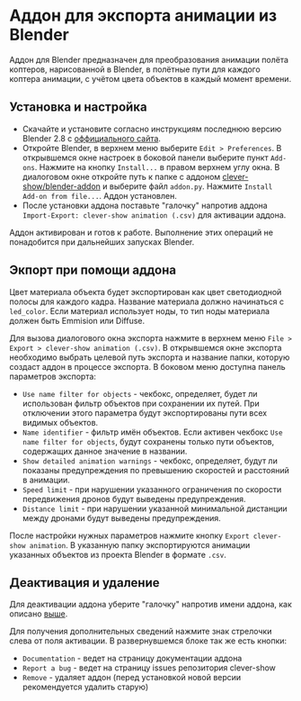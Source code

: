 # Аддон для экспорта анимации из Blender

Аддон для Blender предназначен для преобразования анимации полёта коптеров, нарисованной в Blender, в полётные пути для каждого коптера анимации, с учётом цвета объектов в каждый момент времени.

## Установка и настройка

* Скачайте и установите согласно инструкциям последнюю версию Blender 2.8 с [оффициального сайта](https://www.blender.org/download/).
* Откройте Blender, в верхнем меню выберите `Edit > Preferences`. В открывшемся окне настроек в боковой панели выберите пункт `Add-ons`. Нажмите на кнопку `Install...` в правом верхнем углу окна. В диалоговом окне откройте путь к папке с аддоном [clever-show/blender-addon](../../blender-addon/) и выберите файл `addon.py`. Нажмите `Install Add-on from file...`. Аддон установлен.
* После установки аддона поставьте "галочку" напротив аддона `Import-Export: clever-show animation (.csv)` для активации аддона.

Аддон активирован и готов к работе. Выполнение этих операций не понадобится при дальнейших запусках Blender.

## Экпорт при помощи аддона
Цвет материала объекта будет экспортирован как цвет светодиодной полосы для каждого кадра. Название материала должно начинаться с `led_color`. Если материал использует ноды, то тип ноды материала должен быть Emmision или Diffuse.

Для вызова диалогового окна экспорта нажмите в верхнем меню `File > Export > clever-show animation (.csv)`. В открывшемся окне экспорта необходимо выбрать целевой путь экспорта и название папки, которую создаст аддон в процессе экспорта. В боковом меню доступна панель параметров экспорта:

* `Use name filter for objects` - чекбокс, определяет, будет ли использован фильтр объектов при сохранении их путей. При отключении этого параметра будут экспортированы пути всех видимых объектов.
* `Name identifier` - фильтр имён объектов. Если активен чекбокс `Use name filter for objects`, будут сохранены только пути объектов, содержащих данное значение в названии.
* `Show detailed animation warnings` - чекбокс, определяет, будут ли показаны предупреждения по превышению скоростей и расстояний в анимации.
* `Speed limit` - при нарушении указанного ограничения по скорости передвижения дронов будут выведены предупреждения.
* `Distance limit` - при нарушении указанной минимальной дистанции между дронами будут выведены предупреждения.

После настройки нужных параметров нажмите кнопку `Export clever-show animation`. В указанную папку экспортируются анимации указанных объектов из проекта Blender в формате `.csv`.

## Деактивация и удаление

Для деактивации аддона уберите "галочку" напротив имени аддона, как описано [выше](#установка-и-настройка).

Для получения дополнительных сведений нажмите знак стрелочки слева от поля активации. В развернувшемся блоке так же есть кнопки:

* `Documentation` - ведет на страницу документации аддона
* `Report a bug` - ведет на страницу issues репозитория clever-show
* `Remove` - удаляет аддон (перед установкой новой версии рекомендуется удалить старую)
